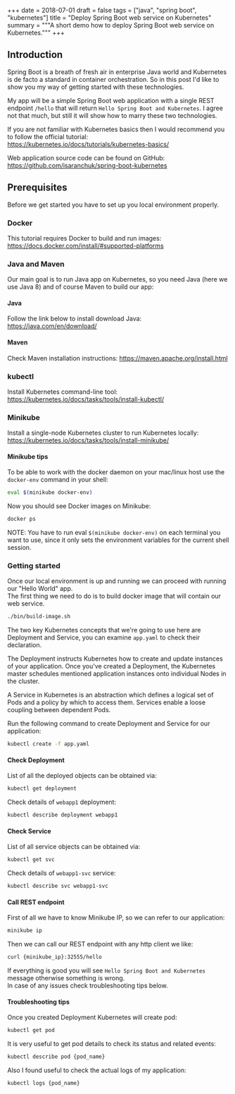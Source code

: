 +++
date = 2018-07-01
draft = false
tags = ["java", "spring boot", "kubernetes"]
title = "Deploy Spring Boot web service on Kubernetes"
summary = """A short demo how to deploy Spring Boot web service on Kubernetes."""
+++

## Introduction
Spring Boot is a breath of fresh air in enterprise Java world and Kubernetes is de facto a standard in container orchestration.
So in this post I'd like to show you my way of getting started with these technologies.

My app will be a simple Spring Boot web application with a single REST endpoint `/hello` that will return `Hello Spring Boot and Kubernetes`.
I agree not that much, but still it will show how to marry these two technologies.

If you are not familiar with Kubernetes basics then I would recommend you to follow the official tutorial:
https://kubernetes.io/docs/tutorials/kubernetes-basics/

Web application source code can be found on GitHub: https://github.com/isaranchuk/spring-boot-kubernetes

## Prerequisites
Before we get started you have to set up you local environment properly.

### Docker
This tutorial requires Docker to build and run images:
https://docs.docker.com/install/#supported-platforms

### Java and Maven
Our main goal is to run Java app on Kubernetes, so you need Java (here we use Java 8) and of course Maven to build our app:

#### Java
Follow the link below to install download Java:
https://java.com/en/download/

#### Maven
Check Maven installation instructions:
https://maven.apache.org/install.html

### kubectl
Install Kubernetes command-line tool:  
https://kubernetes.io/docs/tasks/tools/install-kubectl/

### Minikube
Install a single-node Kubernetes cluster to run Kubernetes locally:  
https://kubernetes.io/docs/tasks/tools/install-minikube/

#### Minikube tips
To be able to work with the docker daemon on your mac/linux host use the `docker-env` command in your shell:
```bash
eval $(minikube docker-env)
```
Now you should see Docker images on Minikube:
```bash
docker ps
```

NOTE: You have to run eval `$(minikube docker-env)` on each terminal you want to use, since it only sets the environment variables for the current shell session.

### Getting started
Once our local environment is up and running we can proceed with running our "Hello World" app.  
The first thing we need to do is to build docker image that will contain our web service.

```bash
./bin/build-image.sh
```

The two key Kubernetes concepts that we're going to use here are Deployment and Service, you can examine `app.yaml` to check their declaration.  

The Deployment instructs Kubernetes how to create and update instances of your application. Once you've created a Deployment, the Kubernetes master schedules mentioned application instances onto individual Nodes in the cluster.

A Service in Kubernetes is an abstraction which defines a logical set of Pods and a policy by which to access them. Services enable a loose coupling between dependent Pods.

Run the following command to create Deployment and Service for our application:
```bash
kubectl create -f app.yaml
```

#### Check Deployment
List of all the deployed objects can be obtained via:

```bash
kubectl get deployment
```

Check details of `webapp1` deployment:

```bash
kubectl describe deployment webapp1
```

#### Check Service
List of all service objects can be obtained via:

```bash
kubectl get svc
```

Check details of `webapp1-svc` service:
```bash
kubectl describe svc webapp1-svc
```

#### Call REST endpoint
First of all we have to know Minikube IP, so we can refer to our application:

```bash
minikube ip
```

Then we can call our REST endpoint with any http client we like:
```bash
curl {minikube_ip}:32555/hello
```
If everything is good you will see `Hello Spring Boot and Kubernetes` message otherwise something is wrong.  
In case of any issues check troubleshooting tips below.

#### Troubleshooting tips
Once you created Deployment Kubernetes will create pod:
```bash
kubectl get pod
```
It is very useful to get pod details to check its status and related events:
```bash
kubectl describe pod {pod_name}
```

Also I found useful to check the actual logs of my application:
```bash
kubectl logs {pod_name}
```
